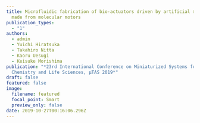 ```yaml
---
title: Microfluidic fabrication of bio-actuators driven by artificial muscles
  made from molecular motors
publication_types:
  - "1"
authors:
  - admin
  - Yuichi Hiratsuka
  - Takahiro Nitta
  - Kaoru Uesugi
  - Keisuke Morishima
publication: "*23rd International Conference on Miniaturized Systems for
  Chemistry and Life Sciences, µTAS 2019*"
draft: false
featured: false
image:
  filename: featured
  focal_point: Smart
  preview_only: false
date: 2019-10-27T00:16:06.296Z
---
```

